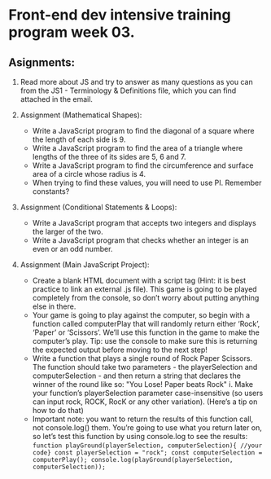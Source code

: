 # Front-end dev intensive training program week 03.

## Asignments:
1. Read more about JS and try to answer as many questions as you can from the JS1 - Terminology
& Definitions file, which you can find attached in the email.

2. Assignment (Mathematical Shapes):
    - Write a JavaScript program to find the diagonal of a square where the length of each
side is 9.
    - Write a JavaScript program to find the area of a triangle where lengths of the three of its
sides are 5, 6 and 7.
    - Write a JavaScript program to find the circumference and surface area of a circle whose
radius is 4.
    - When trying to find these values, you will need to use PI. Remember constants?

3. Assignment (Conditional Statements & Loops):
    - Write a JavaScript program that accepts two integers and displays the larger of the two.
    - Write a JavaScript program that checks whether an integer is an even or an odd number.

4. Assignment (Main JavaScript Project):
    - Create a blank HTML document with a script tag (Hint: it is best practice to link an
external .js file). This game is going to be played completely from the console, so don’t
worry about putting anything else in there.
    - Your game is going to play against the computer, so begin with a function called
computerPlay that will randomly return either ‘Rock’, ‘Paper’ or ‘Scissors’. We’ll use this
function in the game to make the computer’s play. Tip: use the console to make sure this
is returning the expected output before moving to the next step!
    - Write a function that plays a single round of Rock Paper Scissors. The function should
take two parameters - the playerSelection and computerSelection - and then return a
string that declares the winner of the round like so: "You Lose! Paper beats Rock"
i. Make your function’s playerSelection parameter case-insensitive (so users can
input rock, ROCK, RocK or any other variation). (Here’s a tip on how to do that)
    - Important note: you want to return the results of this function call, not console.log()
them. You’re going to use what you return later on, so let’s test this function by using
console.log to see the results:
``function playGround(playerSelection, computerSelection){ //your code}
const playerSelection = "rock";
const computerSelection = computerPlay();
console.log(playGround(playerSelection, computerSelection)); ``
